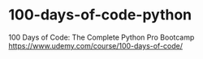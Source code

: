 # 100-days-of-code-python
100 Days of Code: The Complete Python Pro Bootcamp
https://www.udemy.com/course/100-days-of-code/
